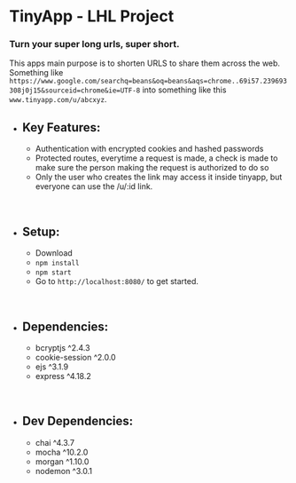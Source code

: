 # TinyApp - LHL Project

### Turn your super long urls, super short.

This apps main purpose is to shorten URLS to share them across the web. Something like `https://www.google.com/searchq=beans&oq=beans&aqs=chrome..69i57.239693308j0j15&sourceid=chrome&ie=UTF-8` into something like this `www.tinyapp.com/u/abcxyz`.

- ## Key Features:
  - Authentication with encrypted cookies and hashed passwords
  - Protected routes, everytime a request is made, a check is made to make sure the person making the request is authorized to do so
  - Only the user who creates the link may access it inside tinyapp, but everyone can use the /u/:id link.

<br>

- ## Setup:
  - Download
  - `npm install`
  - `npm start`
  - Go to `http://localhost:8080/` to get started. 

<br>

- ## Dependencies:
  - bcryptjs ^2.4.3
  - cookie-session ^2.0.0
  - ejs ^3.1.9
  - express ^4.18.2

<br>

- ## Dev Dependencies:
  - chai ^4.3.7
  - mocha ^10.2.0
  - morgan ^1.10.0
  - nodemon ^3.0.1
